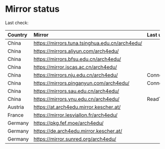 <script src="./time.js"></script>
# Mirror status
Last check: <script type="text/javascript">localize(1679156679.8445241);</script>

|Country|Mirror|Last update|
|:------|:-----|:----------|
|China|https://mirrors.tuna.tsinghua.edu.cn/arch4edu/|<script type="text/javascript">localize(1679121142);</script>|
|China|https://mirrors.aliyun.com/arch4edu/|<script type="text/javascript">localize(1679077945);</script>|
|China|https://mirrors.bfsu.edu.cn/arch4edu/|<script type="text/javascript">localize(1679121142);</script>|
|China|https://mirror.iscas.ac.cn/arch4edu/|<script type="text/javascript">localize(1679121142);</script>|
|China|https://mirrors.nju.edu.cn/arch4edu/|ConnectTimeout|
|China|https://mirrors.pinganyun.com/arch4edu/|ConnectionError|
|China|https://mirrors.sau.edu.cn/arch4edu/|<script type="text/javascript">localize(1673850842);</script>|
|China|https://mirrors.ynu.edu.cn/arch4edu/|ReadTimeout|
|Austria|https://at.arch4edu.mirror.kescher.at/|<script type="text/javascript">localize(1679121142);</script>|
|France|https://mirror.lesviallon.fr/arch4edu/|<script type="text/javascript">localize(1679121142);</script>|
|Germany|https://pkg.fef.moe/arch4edu/|<script type="text/javascript">localize(1679121142);</script>|
|Germany|https://de.arch4edu.mirror.kescher.at/|<script type="text/javascript">localize(1679121142);</script>|
|Germany|https://mirror.sunred.org/arch4edu/|<script type="text/javascript">localize(1679121142);</script>|

<script src="./tablefilter/tablefilter.js"></script>
<script src="./table.js"></script>